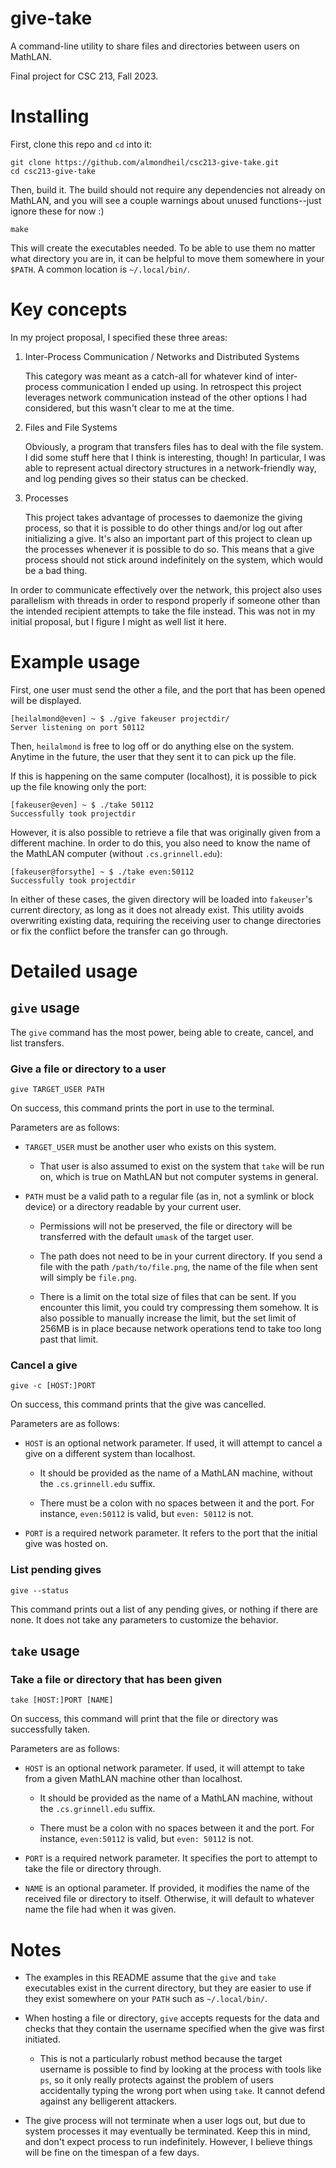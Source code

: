 # give-take

A command-line utility to share files and directories between users on MathLAN.

Final project for CSC 213, Fall 2023.

# Installing

First, clone this repo and `cd` into it:

```
git clone https://github.com/almondheil/csc213-give-take.git
cd csc213-give-take
```

Then, build it. The build should not require any dependencies not already on
MathLAN, and you will see a couple warnings about unused functions--just ignore
these for now :)

```
make
```

This will create the executables needed. To be able to use them no matter what
directory you are in, it can be helpful to move them somewhere in your `$PATH`.
A common location is `~/.local/bin/`.

# Key concepts

In my project proposal, I specified these three areas:

1. Inter-Process Communication / Networks and Distributed Systems

	This category was meant as a catch-all for whatever kind of inter-process
	communication I ended up using. In retrospect this project leverages network
	communication instead of the other options I had considered, but this wasn't
	clear to me at the time.

2. Files and File Systems

	Obviously, a program that transfers files has to deal with the file system. I
	did some stuff here that I think is interesting, though! In particular, I was
	able to represent actual directory structures in a network-friendly way, and
	log pending gives so their status can be checked.

3. Processes

	This project takes advantage of processes to daemonize the giving process, so
	that it is possible to do other things and/or log out after initializing a
	give. It's also an important part of this project to clean up the processes
	whenever it is possible to do so. This means that a give process should not
	stick around indefinitely on the system, which would be a bad thing.

In order to communicate effectively over the network, this project also uses
parallelism with threads in order to respond properly if someone other than the
intended recipient attempts to take the file instead. This was not in my initial
proposal, but I figure I might as well list it here.

# Example usage

First, one user must send the other a file, and the port that has been opened
will be displayed.

```
[heilalmond@even] ~ $ ./give fakeuser projectdir/
Server listening on port 50112
```

Then, `heilalmond` is free to log off or do anything else on the system. Anytime in
the future, the user that they sent it to can pick up the file.

If this is happening on the same computer (localhost), it is possible to pick up
the file knowing only the port:

```
[fakeuser@even] ~ $ ./take 50112
Successfully took projectdir
```

However, it is also possible to retrieve a file that was originally given from a
different machine. In order to do this, you also need to know the name of the
MathLAN computer (without `.cs.grinnell.edu`):

```
[fakeuser@forsythe] ~ $ ./take even:50112
Successfully took projectdir
```

In either of these cases, the given directory will be loaded into `fakeuser`'s
current directory, as long as it does not already exist. This utility avoids
overwriting existing data, requiring the receiving user to change directories
or fix the conflict before the transfer can go through.

# Detailed usage

## `give` usage

The `give` command has the most power, being able to create, cancel, and list
transfers.

### Give a file or directory to a user

```
give TARGET_USER PATH
```

On success, this command prints the port in use to the terminal.

Parameters are as follows:

- `TARGET_USER` must be another user who exists on this system.

  - That user is also assumed to exist on the system that `take` will be run on,
		which is true on MathLAN but not computer systems in general.

- `PATH` must be a valid path to a regular file (as in, not a symlink or block
		device) or a directory readable by your current user.

  - Permissions will not be preserved, the file or directory will be transferred with the
		default `umask` of the target user.

  - The path does not need to be in your current directory. If you send a file
			with the path `/path/to/file.png`, the name of the file when sent will
			simply be `file.png`.

  - There is a limit on the total size of files that can be sent. If you
			encounter this limit, you could try compressing them somehow. It is also
			possible to manually increase the limit, but the set limit of 256MB is in
			place because network operations tend to take too long past that limit.

### Cancel a give

```
give -c [HOST:]PORT
```

On success, this command prints that the give was cancelled.

Parameters are as follows:

- `HOST` is an optional network parameter. If used, it will attempt to cancel
a give on a different system than localhost.

  - It should be provided as the name of a MathLAN machine, without the
		`.cs.grinnell.edu` suffix.

  - There must be a colon with no spaces between it and the
		port. For instance, `even:50112` is valid, but `even: 50112` is not.

- `PORT` is a required network parameter. It refers to the port that the initial
	give was hosted on.

### List pending gives

```
give --status
```

This command prints out a list of any pending gives, or nothing if there are
none. It does not take any parameters to customize the behavior.

## `take` usage

### Take a file or directory that has been given

```
take [HOST:]PORT [NAME]
```

On success, this command will print that the file or directory was successfully taken.

Parameters are as follows:

- `HOST` is an optional network parameter. If used, it will attempt to take from a
	given MathLAN machine other than localhost.

  - It should be provided as the name of a MathLAN machine, without the
	  `.cs.grinnell.edu` suffix.

  - There must be a colon with no spaces between it and the
  	port. For instance, `even:50112` is valid, but `even: 50112` is not.

- `PORT` is a required network parameter. It specifies the port to attempt to take
	the file or directory through.

- `NAME` is an optional parameter. If provided, it modifies the name of the
		received file or directory to itself. Otherwise, it will default to whatever
		name the file had when it was given.

# Notes

- The examples in this README assume that the `give` and `take` executables exist
	in the current directory, but they are easier to use if they exist somewhere on
	your `PATH` such as `~/.local/bin/`.

- When hosting a file or directory, `give` accepts requests for the data
		and checks that they contain the username specified when the give was first
		initiated.

  - This is not a particularly robust method because the target username is
		possible to find by looking at the process with tools like `ps`, so it only
		really protects against the problem of users accidentally typing the wrong
		port when using `take`. It cannot defend against any belligerent attackers.

- The give process will not terminate when a user logs out, but due to system
	processes it may eventually be terminated. Keep this in mind, and don't expect
	process to run indefinitely. However, I believe things will be fine on the
	timespan of a few days.
